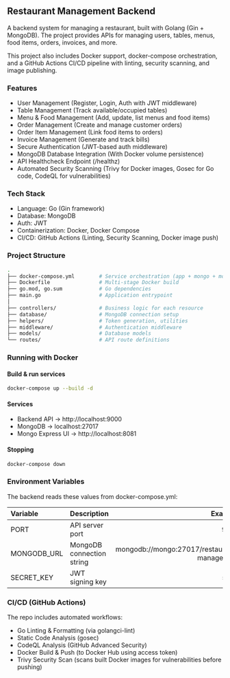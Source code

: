 ## Restaurant Management Backend

A backend system for managing a restaurant, built with Golang (Gin + MongoDB).
The project provides APIs for managing users, tables, menus, food items, orders, invoices, and more.

This project also includes Docker support, docker-compose orchestration, and a GitHub Actions CI/CD pipeline with linting, security scanning, and image publishing.

### Features
- User Management (Register, Login, Auth with JWT middleware)
- Table Management (Track available/occupied tables)
- Menu & Food Management (Add, update, list menus and food items)
- Order Management (Create and manage customer orders)
- Order Item Management (Link food items to orders)
- Invoice Management (Generate and track bills)
- Secure Authentication (JWT-based auth middleware)
- MongoDB Database Integration (With Docker volume persistence)
- API Healthcheck Endpoint (/healthz)
- Automated Security Scanning (Trivy for Docker images, Gosec for Go code, CodeQL for vulnerabilities)

### Tech Stack
- Language: Go (Gin framework)
- Database: MongoDB
- Auth: JWT
- Containerization: Docker, Docker Compose
- CI/CD: GitHub Actions (Linting, Security Scanning, Docker image push)

### Project Structure

```bash
.
├── docker-compose.yml        # Service orchestration (app + mongo + mongo-express)
├── Dockerfile                # Multi-stage Docker build
├── go.mod, go.sum            # Go dependencies
├── main.go                   # Application entrypoint
│
├── controllers/              # Business logic for each resource
├── database/                 # MongoDB connection setup
├── helpers/                  # Token generation, utilities
├── middleware/               # Authentication middleware
├── models/                   # Database models
└── routes/                   # API route definitions
```

### Running with Docker

#### Build & run services

```bash
docker-compose up --build -d
```

#### Services
- Backend API → http://localhost:9000
- MongoDB → localhost:27017
- Mongo Express UI → http://localhost:8081

#### Stopping

```bash
docker-compose down
```

### Environment Variables

The backend reads these values from docker-compose.yml:

| Variable| Description| Example |
| :------------ | :--------- | ------: |
| PORT | API server port | 9000 |
| MONGODB_URL | MongoDB connection string | mongodb://mongo:27017/restaurant-management |
| SECRET_KEY | JWT signing key | s3r3t |

### CI/CD (GitHub Actions)

The repo includes automated workflows:
- Go Linting & Formatting (via golangci-lint)
- Static Code Analysis (gosec)
- CodeQL Analysis (GitHub Advanced Security)
- Docker Build & Push (to Docker Hub using access token)
- Trivy Security Scan (scans built Docker images for vulnerabilities before pushing)